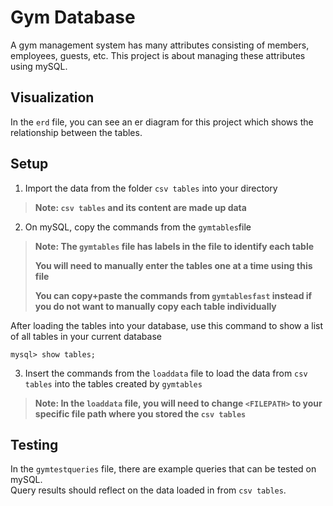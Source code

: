 # Gym Database
A gym management system has many attributes consisting of members, employees, guests, etc. This project is about managing these attributes using mySQL.

## Visualization
In the `erd` file, you can see an er diagram for this project which shows the relationship between the tables.
## Setup

1) Import the data from the folder `csv tables` into your directory
>**Note: `csv tables` and its content are made up data**

2) On mySQL, copy the commands from the `gymtables`file
>**Note: The `gymtables` file has labels in the file to identify each table**
>
>**You will need to manually enter the tables one at a time using this file**
>
>**You can copy+paste the commands from `gymtablesfast` instead if you do not want to manually copy each table individually**

After loading the tables into your database, use this command to show a list of all tables in your current database 
```
mysql> show tables;
```

3) Insert the commands from the `loaddata` file to load the data from `csv tables` into the tables created by `gymtables`
>**Note: In the `loaddata` file, you will need to change `<FILEPATH>` to your specific file path where you stored the `csv tables`**

## Testing

In the `gymtestqueries` file, there are example queries that can be tested on mySQL.  
Query results should reflect on the data loaded in from `csv tables`.


